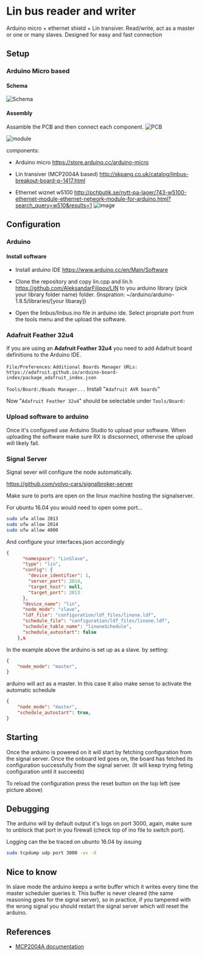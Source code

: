 # Lin bus reader and writer

Arduino micro + ethernet shield + Lin transiver. Read/write, act as a master or one or many slaves.
Designed for easy and fast connection

## Setup

### Arduino Micro based

#### Schema

![Schema](/doc/pcb_schema.JPG)

#### Assembly
Assamble the PCB and then connect each component.
![PCB](/doc/LIN-bus.jpg)

![module](/doc/module.jpg)


components:

* Arduino micro
https://store.arduino.cc/arduino-micro

* Lin transiver (MCP2004A based)
http://skpang.co.uk/catalog/linbus-breakout-board-p-1417.html

* Ethernet wiznet w5100
http://pchbutik.se/nytt-pa-lager/743-w5100-ethernet-module-ethernet-network-module-for-arduino.html?search_query=w510&results=1
![image](/doc/W5100-LAN-Arduino.jpg)


## Configuration

### Arduino

#### Install software

* Install arduino IDE https://www.arduino.cc/en/Main/Software

* Clone the repository and copy lin.cpp and lin.h https://github.com/AleksandarFilipov/LIN to you arduino library (pick your library folder name) folder. (Inspration: ~/arduino/arduino-1.8.5/libraries/[your libaray])

* Open the linbus/linbus.ino file in arduino ide. Select propriate port from the tools menu and the upload the software.

### Adafruit Feather 32u4

If you are using an **Adafruit Feather 32u4** you need to add Adafruit board definitions to the Arduino IDE.

`File/Preferences`:
`Additional Boards Manager URLs: https://adafruit.github.io/arduino-board-index/package_adafruit_index.json`

`Tools/Board:/Boads Manager...`
Install "`Adafruit AVR boards`"

Now "`Adafruit Feather 32u4`" should be selectable under `Tools/Board:`

### Upload software to arduino

Once it's configured use Arduino Studio to upload your software. When uploading the software make sure RX is discsonnect, othervise the upload will likely fail.

### Signal Server

Signal sever will configure the node automatically.

https://github.com/volvo-cars/signalbroker-server

Make sure to ports are open on the linux machine hosting the signalserver.

For ubuntu 16.04 you would need to open some port...

```bash
sudo ufw allow 2013
sudo ufw allow 2014
sudo ufw allow 4000
```

And configure your interfaces.json accordingly

```json
{
      "namespace": "LinSlave",
      "type": "lin",
      "config": {
        "device_identifier": 1,
        "server_port": 2014,
        "target_host": null,
        "target_port": 2013
      },
      "device_name": "lin",
      "node_mode": "slave",
      "ldf_file": "configuration/ldf_files/linone.ldf",
      "schedule_file": "configuration/ldf_files/linone.ldf",
      "schedule_table_name": "linoneSchedule",
      "schedule_autostart": false
    },s
```

In the example above the arduino is set up as a slave. by setting:

```json
{
    "node_mode": "master",
}
```
arduino will act as a master. In this case it also make sense to activate the automatic schedule

```json
{
    "node_mode": "master",
    "schedule_autostart": true,
}
```

## Starting
Once the arduino is powered on it will start by fetching configuration from the signal server.
Once the onboard led goes on, the board has fetched its configuration successfully from the signal server. (It will keep trying feting configuration until it succeeds)

To reload the configuration press the reset button on the top left (see picture above)

## Debugging
The arduino will by default output it's logs on port 3000, again, make sure to unblock that port in you firewall (check top of ino file to switch port).

Logging can the be traced on ubunto 16.04 by issuing

```bash
sudo tcpdump udp port 3000 -vv -X
```

## Nice to know
In slave mode the arduino keeps a write buffer which it writes every time the master scheduler queries it. This buffer is never cleared (the same reasoning goes for the signal server), so in practice, if you tampered with the wrong signal you should restart the signal server which will reset the arduino.

## References

* [MCP2004A documentation](http://ww1.microchip.com/downloads/en/DeviceDoc/20002230G.pdf)
